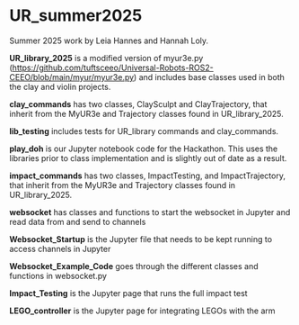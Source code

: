 # UR_summer2025
Summer 2025 work by Leia Hannes and Hannah Loly. 

**UR_library_2025** is a modified version of myur3e.py (https://github.com/tuftsceeo/Universal-Robots-ROS2-CEEO/blob/main/myur/myur3e.py) and includes base classes used in both the clay and violin projects. 

**clay_commands** has two classes, ClaySculpt and ClayTrajectory, that inherit from the MyUR3e and Trajectory classes found in UR_library_2025. 

**lib_testing** includes tests for UR_library commands and clay_commands. 

**play_doh** is our Jupyter notebook code for the Hackathon. This uses the libraries prior to class implementation and is slightly out of date as a result. 

**impact_commands** has two classes, ImpactTesting, and ImpactTrajectory, that inherit from the MyUR3e and Trajectory classes found in UR_library_2025. 

**websocket** has classes and functions to start the websocket in Jupyter and read data from and send to channels

**Websocket_Startup** is the Jupyter file that needs to be kept running to access channels in Jupyter

**Websocket_Example_Code** goes through the different classes and functions in websocket.py

**Impact_Testing** is the Jupyter page that runs the full impact test

**LEGO_controller** is the Jupyter page for integrating LEGOs with the arm
